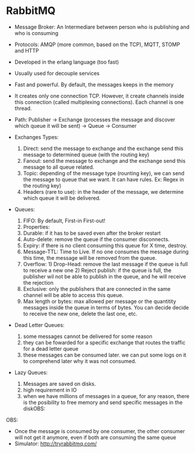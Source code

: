 # RabbitMQ
- Message Broker: An Intermediare between person who is publishing and who is consuming
- Protocols: AMQP (more common, based on the TCP), MQTT, STOMP and HTTP
- Developed in the erlang language (too fast)
- Usually used for decouple services
- Fast and powerful. By default, the messages keeps in the memory
- It creates only one connection TCP. However, it create channels inside this connection (called multiplexing connections). Each channel is one thread. 
- Path: Publisher -> Exchange (processes the message and discover which queue it will be sent) -> Queue -> Consumer

- Exchanges Types:
  1) Direct: send the message to exchange and the exchange send this message to determined queue (with the routing key)
  2) Fanout: send the message to exchange and the exchange send this message to all queue related.
  3) Topic: depending of the message type (rounting key), we can send the message to queue that we want. It can have rules. Ex: Regex in the routing key)
  4) Headers (rare to use): in the header of the message, we determine which queue it will be delivered.

- Queues:
  1) FIFO: By default, First-in First-out!
  2) Properties: 
    1) Durable: if it has to be saved even after the broker restart
    2) Auto-delete: remove the queue if the consumer disconnects.
    3) Expiry: if there is no client consuming this queue for X time, destroy.
    4) Message-TTL: Time to Live. If no one consumes the message during this time, the message will be removed from the queue.
    5) Overflow: 
      1) Drop-Head: remove the last message if the queue is full to receive a new one
      2) Reject publish: if the queue is full, the publisher wil not be able to publish in the queue, and he will receive the rejection
    6) Exclusive: only the publishers that are connected in the same channel will be able to access this queue.
    7) Max length or bytes: max allowed per message or the quantitity messages inside the queue in terms of bytes. You can decide decide to receive the new one, delete the last one, etc.
    
- Dead Letter Queues:
  1) some messages cannot be delivered for some reason
  2) they can be fowarded for a specific exchange that routes the traffic for a dead letter queue
  3) these messages can be consumed later. we can put some logs on it to comprehend later why it was not consumed. 

- Lazy Queues:
  1) Messages are saved on disks.
  2) high requirement in IO
  3) when we have millions of messages in a queue, for any reason, there is the posibility to free memory and send specific messages in the diskOBS:
  
OBS:
- Once the message is consumed by one consumer, the other consumer will not get it anymore, even if both are consuming the same queue
- Simulator: http://tryrabbitmq.com/

